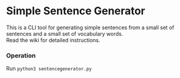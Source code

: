 # Simple Sentence Generator
This is a CLI tool for generating simple sentences from a small set of sentences and a small set of vocabulary words.  
Read the wiki for detailed instructions.  

### Operation
Run `python3 sentencegenerator.py`
